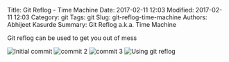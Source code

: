 Title: Git Reflog - Time Machine
Date: 2017-02-11 12:03
Modified: 2017-02-11 12:03
Category: git
Tags: git
Slug: git-reflog-time-machine
Authors: Abhijeet Kasurde
Summary: Git Reflog a.k.a. Time Machine

Git reflog can be used to get you out of mess

![Initial commit]({filename}/images/image_1.png)
![commit 2]({filename}/images/image_2.png)
![commit 3]({filename}/images/image_3.png)
![Using git reflog]({filename}/images/image_4.png)
